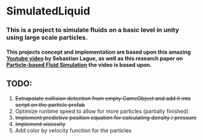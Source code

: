 # SimulatedLiquid
### This is a project to simulate fluids on a basic level in unity using large scale particles.
#### This projects concept and implementation are based upon this amazing [Youtube video](https://www.youtube.com/watch?v=rSKMYc1CQHE&t=45s&ab_channel=SebastianLague) by Sebastian Lague, as well as this research paper on [Particle-based Fluid Simulation](http://www.ligum.umontreal.ca/Clavet-2005-PVFS/pvfs.pdf) the video is based upon.

## TODO:
1. ~~Extrapolate collision detection from empty GameObject and add it into script on the particle prefab~~
2. Optimize runtime speed to allow for more particles (partially finished) 
4. ~~Implement predictive position equation for calculating density / pressure~~
5. ~~Implement viscosity~~
6. Add color by velocity function for the particles
